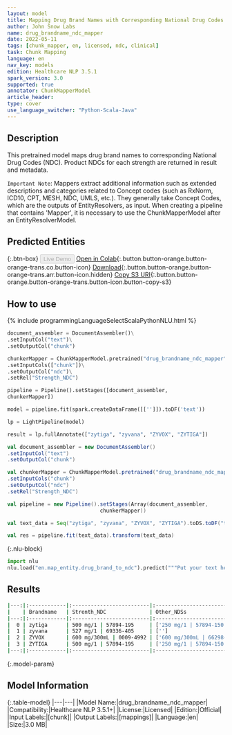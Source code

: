 ```yaml
---
layout: model
title: Mapping Drug Brand Names with Corresponding National Drug Codes
author: John Snow Labs
name: drug_brandname_ndc_mapper
date: 2022-05-11
tags: [chunk_mapper, en, licensed, ndc, clinical]
task: Chunk Mapping
language: en
nav_key: models
edition: Healthcare NLP 3.5.1
spark_version: 3.0
supported: true
annotator: ChunkMapperModel
article_header:
type: cover
use_language_switcher: "Python-Scala-Java"
---
```



## Description


This pretrained model maps drug brand names to corresponding National Drug Codes (NDC). Product NDCs for each strength are returned in result and metadata.

`Important Note`: Mappers extract additional information such as extended descriptions and categories related to Concept codes (such as RxNorm, ICD10, CPT, MESH, NDC, UMLS, etc.). They generally take Concept Codes, which are the outputs of EntityResolvers, as input. When creating a pipeline that contains 'Mapper', it is necessary to use the ChunkMapperModel after an EntityResolverModel.



## Predicted Entities


{:.btn-box}
<button class="button button-orange" disabled>Live Demo</button>
[Open in Colab](https://colab.research.google.com/github/JohnSnowLabs/spark-nlp-workshop/blob/master/tutorials/Certification_Trainings/Healthcare/26.Chunk_Mapping.ipynb){:.button.button-orange.button-orange-trans.co.button-icon}
[Download](https://s3.amazonaws.com/auxdata.johnsnowlabs.com/clinical/models/drug_brandname_ndc_mapper_en_3.5.1_3.0_1652259542096.zip){:.button.button-orange.button-orange-trans.arr.button-icon.hidden}
[Copy S3 URI](s3://auxdata.johnsnowlabs.com/clinical/models/drug_brandname_ndc_mapper_en_3.5.1_3.0_1652259542096.zip){:.button.button-orange.button-orange-trans.button-icon.button-copy-s3}


## How to use

<div class="tabs-box" markdown="1">
{% include programmingLanguageSelectScalaPythonNLU.html %}

```python
document_assembler = DocumentAssembler()\
.setInputCol("text")\
.setOutputCol("chunk")

chunkerMapper = ChunkMapperModel.pretrained("drug_brandname_ndc_mapper", "en", "clinical/models")\
.setInputCols(["chunk"])\
.setOutputCol("ndc")\
.setRel("Strength_NDC") 

pipeline = Pipeline().setStages([document_assembler,
chunkerMapper])  

model = pipeline.fit(spark.createDataFrame([['']]).toDF('text')) 

lp = LightPipeline(model)

result = lp.fullAnnotate(["zytiga", "zyvana", "ZYVOX", "ZYTIGA"])
```
```scala
val document_assembler = new DocumentAssembler()
.setInputCol("text")
.setOutputCol("chunk")

val chunkerMapper = ChunkMapperModel.pretrained("drug_brandname_ndc_mapper", "en", "clinical/models")
.setInputCols("chunk")
.setOutputCol("ndc")
.setRel("Strength_NDC") 

val pipeline = new Pipeline().setStages(Array(document_assembler,
				              chunkerMapper))

val text_data = Seq("zytiga", "zyvana", "ZYVOX", "ZYTIGA").toDS.toDF("text")

val res = pipeline.fit(text_data).transform(text_data)
```


{:.nlu-block}
```python
import nlu
nlu.load("en.map_entity.drug_brand_to_ndc").predict("""Put your text here.""")
```

</div>


## Results


```bash
|---:|:------------|:-------------------------|:----------------------------------------------------------|
|    | Brandname   | Strenth_NDC              | Other_NDSs                                                |
|---:|:------------|:-------------------------|:----------------------------------------------------------|
|  0 | zytiga      | 500 mg/1 | 57894-195     | ['250 mg/1 | 57894-150']                                  |
|  1 | zyvana      | 527 mg/1 | 69336-405     | ['']                                                      |
|  2 | ZYVOX       | 600 mg/300mL | 0009-4992 | ['600 mg/300mL | 66298-7807', '600 mg/300mL | 0009-7807'] |
|  3 | ZYTIGA      | 500 mg/1 | 57894-195     | ['250 mg/1 | 57894-150']                                  |
|---:|:------------|:-------------------------|:----------------------------------------------------------|
```


{:.model-param}
## Model Information


{:.table-model}
|---|---|
|Model Name:|drug_brandname_ndc_mapper|
|Compatibility:|Healthcare NLP 3.5.1+|
|License:|Licensed|
|Edition:|Official|
|Input Labels:|[chunk]|
|Output Labels:|[mappings]|
|Language:|en|
|Size:|3.0 MB|
<!--stackedit_data:
eyJoaXN0b3J5IjpbMTg2NTk2NzA5MiwtODk5NTExMjkxLDc1MT
czODEzXX0=
-->
